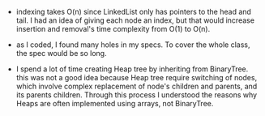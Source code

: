 * indexing takes O(n) since LinkedList only has pointers to the head and tail. I had an idea of giving each node an index, but that would increase insertion and removal's time complexity from O(1) to O(n).

* as I coded, I found many holes in my specs. To cover the whole class, the spec would be so long.

* I spend a lot of time creating Heap tree by inheriting from BinaryTree. this was not a good idea because Heap tree require switching of nodes, which involve complex replacement of node's children and parents, and its parents children. Through this process I understood the reasons why Heaps are often implemented using arrays, not BinaryTree.

 
